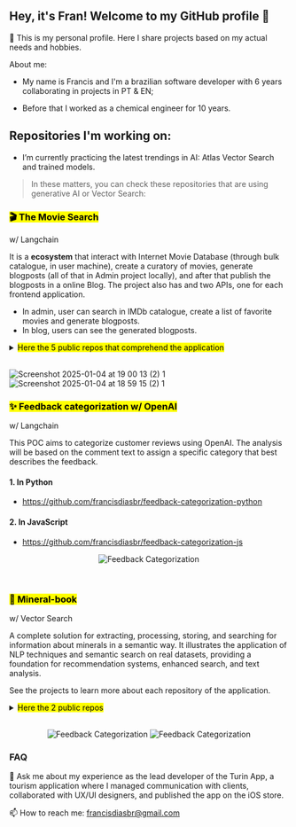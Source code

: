 ## Hey, it's Fran! Welcome to my GitHub profile 👋

👐 This is my personal profile. Here I share projects based on my actual needs and hobbies.


About me:

- My name is Francis and I'm a brazilian software developer with 6 years collaborating in projects in PT & EN;

- Before that I worked as a chemical engineer for 10 years.


## Repositories I'm working on:

- I’m currently practicing the latest trendings in AI: Atlas Vector Search and trained models.

> In these matters, you can check these repositories that are using generative AI or Vector Search:

<h3><mark>🎬 The Movie Search</mark></h3>

w/ Langchain

It is a **ecosystem** that interact with Internet Movie Database (through bulk catalogue, in user machine), create a curatory of movies, generate blogposts (all of that in Admin project locally), and after that publish the blogposts in a online Blog. 
The project also has and two APIs, one for each frontend application.

- In admin, user can search in IMDb catalogue, create a list of favorite movies and generate blogposts.
- In blog, users can see the generated blogposts.

<details>
<summary><mark>Here the 5 public repos that comprehend the application</mark></summary>

#### 1. Movie Search Admin Frontend:
https://github.com/francisdiasbr/movie-search-frontend (Next project with Redux for state management)

#### 2. Movie Search Admin Backend:
https://github.com/francisdiasbr/movie-search-backend (Python project with Flask)
Is the backend for Movie Search. The project comprehends all the endpoints the admin application needs.

#### 3. Movie Search Blog:
https://github.com/francisdiasbr/movie-search-blog (Vite project with Redux for state management)

#### 4. Movie Search Blog Backend:
https://github.com/francisdiasbr/movie-search-blog-backend (Python project with Flask)

#### 5. Archictecture Decision Records for Movie Search project (ADRs):
https://github.com/francisdiasbr/movie-search-adr (Markdown, in order to write the decisions in this repository)

</details>
<br/>

![Screenshot 2025-01-04 at 19 00 13 (2) 1](https://github.com/user-attachments/assets/2f2dde79-09c3-499c-b7e8-7e750da60518)
![Screenshot 2025-01-04 at 18 59 15 (2) 1](https://github.com/user-attachments/assets/1043af9a-fbf0-42dd-9ed5-e4b59b393af1)


<h3><mark>✨ Feedback categorization w/ OpenAI</mark></h3>

w/ Langchain

This POC aims to categorize customer reviews using OpenAI. The analysis will be based on the comment text to assign a specific category that best describes the feedback.

#### 1. In Python
- https://github.com/francisdiasbr/feedback-categorization-python

#### 2. In JavaScript
- https://github.com/francisdiasbr/feedback-categorization-js

<p align="center">
  <img src="https://github.com/user-attachments/assets/0fcb7e58-0cfc-46ba-be74-ccfcdfdbaf8c" alt="Feedback Categorization">
</p>
<br/>



<h3><mark> 🔮 Mineral-book </h3></mark>

w/ Vector Search

A complete solution for extracting, processing, storing, and searching for information about minerals in a semantic way. It illustrates the application of NLP techniques and semantic search on real datasets, providing a foundation for recommendation systems, enhanced search, and text analysis.

See the projects to learn more about each repository of the application.

<details>
<summary><mark>Here the 2 public repos</mark></summary>

#### 1. Backend (Python)
- https://github.com/francisdiasbr/py-mineral-book

  
#### 2. Frontend (React Native + Expo)
- https://github.com/francisdiasbr/mineral-book

</details>
<br/>

<p align="center">
  <img src="https://github.com/user-attachments/assets/2020b59c-1dcd-4d72-b699-1f9cf3029015" alt="Feedback Categorization">
  <img src="https://github.com/user-attachments/assets/e63851d1-a7f1-4f4c-8d77-b9a74a3a718d" alt="Feedback Categorization">
</p>


  ### FAQ
  💬 Ask me about my experience as the lead developer of the Turin App, a tourism application where I managed communication with clients, collaborated with UX/UI designers, and published the app on the iOS store.

  📫 How to reach me: francisdiasbr@gmail.com

